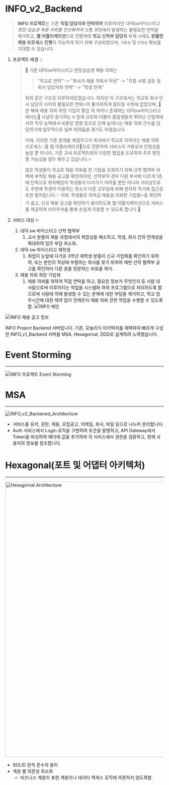 # INFO_v2_Backend


> **INFO 프로젝트**는 기존 **직접 담당자와 연락하여** 이루어지던 
*대덕sw마이스터고 현장 실습생 채용 의뢰를 전산화하여* 
소통 과정에서 발생하는 불필요한 연락을 제거하고, **웹 어플리케이션**으로 전환하여 **학교 산학부 담당자** 부재 시에도 **원활한 채용 프로세스 진행**이 가능하게 하기 위해 구상되었으며, `가용성` 및 `안정성` 확보를 기대할 수 있습니다.
>




1. 프로젝트 배경 💡
    
    > 🍃 기존 대덕sw마이스터고 현장실습생 채용 의뢰는
    > 
    > 
    > > "학교로 연락" -> "회사가 채용 의뢰서 작성" -> "각종 서류 검토 및 회사 담당자와 연락" -> "학생 연계"
    > > 
    > 
    >  위와 같은 구조로 이루어져있었습니다. 
    >  하지만 이 구조에서는 학교와 회사 인사 담당자 사이의 불필요한 연락🔥이 불가피하게 많아질 수밖에 없었으며, 🍃한 해에 채용 의뢰 희망 기업이 몇십 개 씩이나 존재하는 대덕sw마이스터고에서는🎨 나날이 증가하는 it 업계 규모와 더불어 졸업생들의 뛰어난 산업계에서의 직무 능력에서 비롯된 영향 등으로 인해 늘어나는 채용 의뢰 건수를 담당하기에 업무적으로 일부 어려움을 겪기도 하였습니다.
    > 
    >  이에, 이러한 기존 문제를 해결하고자 회사에서 학교로 이어지는 채용 의뢰 프로세스💡를 웹 어플리케이션🍃으로 전환하여 서비스의 가용성과 안정성을 높일 뿐 아니라, 기존 교내 프로젝트와의 다양한 협업을 도모하여 추후 발전할 가능성을 염두 해두고 있습니다.🔥
    > 
    
    > 많은 학생들이 학교로 채용 의뢰를 한 기업을 조회하기 위해 산학 협력부 외벽에 부착된 채용 공고를 확인하지만, 산학부의 경우 다른 부서와 다르게 1층에 단독으로 위치해있어 학생들이 다가가기 어려울 뿐만 아니라 거리상으로도 주변에 학생이 이용하는 장소가 다른 교무실에 비해 현저히 적기에 접근성 또한 떨어집니다.💡
     이에, 학생들로 하여금 채용을 의뢰한 기업들⭐️을 확인하기 쉽고, 신규 채용 공고를 확인하기 용이하도록 웹 어플리케이션으로 서비스를 제공하여 브라우저를 통해 손쉽게 이용할 수 있도록 합니다.🔮
    > 
2. 서비스 대상 🔥
    1. 대덕 sw 마이스터고 산학 협력부
        1. 교사 분들의 채용 과정에서의 복잡성을 해소하고, 학생, 회사 간의 연계성을 확대하여 업무 부담 최소화.
    2. 대덕 sw 마이스터고 재학생
        1. 취업이 눈앞에 다가온 3학년 재학생 분들이 신규 기업체를 확인하기 위하여, 또는 본인의 적성에 부합하는 회사를 찾기 위하여 매번 산학 협력부 공고를 확인하러 다른 층을 방문하는 비효율 제거.
    3. 채용 의뢰 희망 기업체
        1. 채용 의뢰를 위하여 직접 연락을 하고, 필요한 정보가 무엇인지 등 사람 대 사람으로써 이루어지는 작업을 시스템화 하여 프로그램으로 처리하도록 함으로써 사람에 의해 발생할 수 있는 문제에 대한 부담을 제거하고, 학교 업무시간에 대한 제약 없이 언제든지 채용 의뢰 관련 작업을 수행할 수 있도록 함.
![INFO 메인](https://user-images.githubusercontent.com/59428479/202425751-3967bee2-46b5-4c88-9760-bd953cf09740.png)


![INFO 채용 공고 정보](https://user-images.githubusercontent.com/59428479/202425793-a0e16f1d-e9d5-444b-97f2-1cae99baed67.png)





 INFO Project Backend 서버입니다. 기존, 모놀리식 아키텍처를 채택하여 빠르게 구성한 INFO_v1_Backend 서버를 MSA, Hexagornal, DDD로 설계하려 노력했습니다. 






# Event Storming
---
![INFO 프로젝트 Event Storming](https://user-images.githubusercontent.com/59428479/202425081-ae43e6c8-35bc-42a1-be51-0f4416fc4bad.jpg)



# MSA
---

![INFO_v2_Backened_Architecture](https://user-images.githubusercontent.com/59428479/202425324-034b440d-3499-4e41-ac2f-3bba6453547a.png)



- 서비스를 유저, 권한, 채용, 모집공고, 이메일, 회사, 파일 등으로 나누어 분리합니다.
- Auth 서비스에서 Login 로직을 구현하여 토큰을 발행하고, API Gateway에서 Token을 파싱하여 헤더에 값을 추가하여 각 서비스에서 권한을 검증하고, 현재 사용자의 정보를 참조합니다.

# Hexagonal(포트 및 어댑터 아키텍처)
---

<img width="873" alt="Hexagornal Architecture" src="https://user-images.githubusercontent.com/59428479/202425478-fe91b4d3-a83e-4668-b6fe-b7ff4ab3756b.png">



- SOLID 원칙 준수의 용이
- 계층 별 의존성 최소화
    - 비즈니스 계층이 표현 계층이나 데이터 액세스 로직에 의존하지 않도록함.
